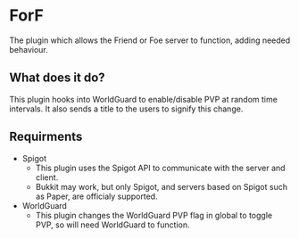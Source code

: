 # ForF
The plugin which allows the Friend or Foe server to function, adding needed behaviour.

## What does it do?
This plugin hooks into WorldGuard to enable/disable PVP at random time intervals. It also sends a title to the users to signify this change.

## Requirments
* Spigot
  * This plugin uses the Spigot API to communicate with the server and client.
  * Bukkit may work, but only Spigot, and servers based on Spigot such as Paper, are officialy supported.
* WorldGuard
  * This plugin changes the WorldGuard PVP flag in global to toggle PVP, so will need WorldGuard to function.
